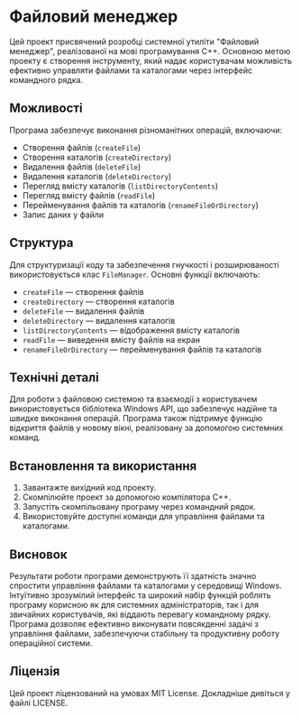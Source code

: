 # Файловий менеджер

Цей проект присвячений розробці системної утиліти "Файловий менеджер", реалізованої на мові програмування C++. Основною метою проекту є створення інструменту, який надає користувачам можливість ефективно управляти файлами та каталогами через інтерфейс командного рядка.

## Можливості

Програма забезпечує виконання різноманітних операцій, включаючи:
- Створення файлів (`createFile`)
- Створення каталогів (`createDirectory`)
- Видалення файлів (`deleteFile`)
- Видалення каталогів (`deleteDirectory`)
- Перегляд вмісту каталогів (`listDirectoryContents`)
- Перегляд вмісту файлів (`readFile`)
- Перейменування файлів та каталогів (`renameFileOrDirectory`)
- Запис даних у файли

## Структура

Для структуризації коду та забезпечення гнучкості і розширюваності використовується клас `FileManager`. Основні функції включають:

- `createFile` — створення файлів
- `createDirectory` — створення каталогів
- `deleteFile` — видалення файлів
- `deleteDirectory` — видалення каталогів
- `listDirectoryContents` — відображення вмісту каталогів
- `readFile` — виведення вмісту файлів на екран
- `renameFileOrDirectory` — перейменування файлів та каталогів

## Технічні деталі

Для роботи з файловою системою та взаємодії з користувачем використовується бібліотека Windows API, що забезпечує надійне та швидке виконання операцій. Програма також підтримує функцію відкриття файлів у новому вікні, реалізовану за допомогою системних команд.

## Встановлення та використання

1. Завантажте вихідний код проекту.
2. Скомпілюйте проект за допомогою компілятора C++.
3. Запустіть скомпільовану програму через командний рядок.
4. Використовуйте доступні команди для управління файлами та каталогами.

## Висновок

Результати роботи програми демонструють її здатність значно спростити управління файлами та каталогами у середовищі Windows. Інтуїтивно зрозумілий інтерфейс та широкий набір функцій роблять програму корисною як для системних адміністраторів, так і для звичайних користувачів, які віддають перевагу командному рядку. Програма дозволяє ефективно виконувати повсякденні задачі з управління файлами, забезпечуючи стабільну та продуктивну роботу операційної системи.

## Ліцензія

Цей проект ліцензований на умовах MIT License. Докладніше дивіться у файлі LICENSE.



